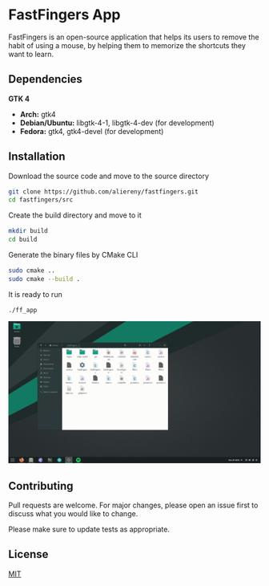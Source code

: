 # FastFingers App

FastFingers is an open-source application that helps its users to remove the habit of using a mouse, by helping them to memorize the shortcuts they want to learn.

## Dependencies
**GTK 4**   
  * **Arch:** gtk4
  * **Debian/Ubuntu:** libgtk-4-1, libgtk-4-dev (for development)
  * **Fedora:** gtk4, gtk4-devel (for development)



## Installation

Download the source code and move to the source directory

```bash
git clone https://github.com/aliereny/fastfingers.git
cd fastfingers/src
```
Create the build directory and move to it

```bash
mkdir build
cd build
```

Generate the binary files by CMake CLI

```bash
sudo cmake ..
sudo cmake --build .
```
It is ready to run
```bash
./ff_app
```

![](intro.gif)

## Contributing
Pull requests are welcome. For major changes, please open an issue first to discuss what you would like to change.

Please make sure to update tests as appropriate.

## License
[MIT](https://choosealicense.com/licenses/mit/)
